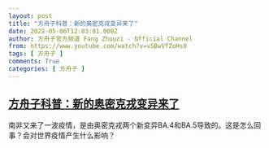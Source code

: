 ```yaml
---
layout: post
title: "方舟子科普：新的奥密克戎变异来了"
date: 2022-05-06T12:03:01.000Z
author: 方舟子官方频道 Fang Zhouzi - Official Channel
from: https://www.youtube.com/watch?v=vSBwVfZoHs0
tags: [ 方舟子 ]
comments: True
categories: [ 方舟子 ]
---
```

<!--1651838581000-->
[方舟子科普：新的奥密克戎变异来了](https://www.youtube.com/watch?v=vSBwVfZoHs0)
------

<div>
南非又来了一波疫情，是由奥密克戎两个新变异BA.4和BA.5导致的。这是怎么回事？会对世界疫情产生什么影响？
</div>
